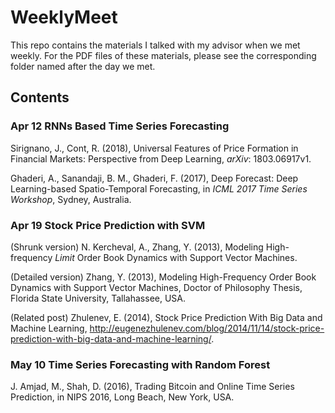 # WeeklyMeet
This repo contains the materials I talked with my advisor when we met weekly. For the PDF files of these materials, please see the corresponding folder named after the day we met. 

## Contents 
### Apr 12  RNNs Based Time Series Forecasting
Sirignano, J., Cont, R. (2018), Universal Features of Price Formation in Financial Markets: Perspective from Deep Learning, *arXiv*: 1803.06917v1. 

Ghaderi, A., Sanandaji, B. M., Ghaderi, F. (2017), Deep Forecast: Deep Learning-based Spatio-Temporal Forecasting, in *ICML 2017 Time Series Workshop*, Sydney, Australia.  

### Apr 19  Stock Price Prediction with SVM
(Shrunk version) N. Kercheval, A., Zhang, Y. (2013), Modeling High-frequency *Limit* Order Book Dynamics with Support Vector Machines. 

(Detailed version) Zhang, Y. (2013), Modeling High-Frequency Order Book Dynamics with Support Vector Machines, Doctor of Philosophy Thesis, Florida State University, Tallahassee, USA. 

(Related post) Zhulenev, E. (2014), Stock Price Prediction With Big Data and Machine Learning, http://eugenezhulenev.com/blog/2014/11/14/stock-price-prediction-with-big-data-and-machine-learning/. 

### May 10  Time Series Forecasting with Random Forest
J. Amjad, M., Shah, D. (2016), Trading Bitcoin and Online Time Series Prediction, in NIPS 2016, Long Beach, New York, USA.  

